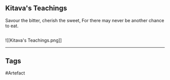 ## Kitava's Teachings
Savour the bitter, cherish the sweet,
For there may never be another chance to eat.
## 
![[Kitava's Teachings.png]]

---
## Tags
#Artefact